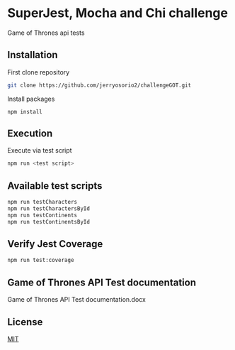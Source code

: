 # SuperJest, Mocha and Chi challenge 

Game of Thrones api tests

## Installation

First clone repository

```bash
git clone https://github.com/jerryosorio2/challengeGOT.git
```

Install packages

```
npm install
```

## Execution

Execute via test script

```bash
npm run <test script>
```

## Available test scripts 

```bash
npm run testCharacters
npm run testCharactersById
npm run testContinents
npm run testContinentsById
```

## Verify Jest Coverage

```bash
npm run test:coverage 
```

## Game of Thrones API Test documentation

Game of Thrones API Test documentation.docx

## License

[MIT](https://choosealicense.com/licenses/mit/)
